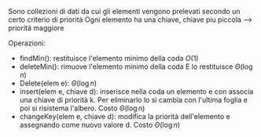 Sono collezioni di dati da cui gli elementi vengono prelevati secondo un certo criterio di priorità
Ogni elemento ha una chiave, chiave piu piccola --> priorità maggiore

Operazioni:
- findMin(): restituisce l'elemento minimo della coda $O(1)$
- deleteMin(): rimuove l'elemento minimo della coda E lo restituisce $\Theta(\log n)$
- Delete(elem e): $\Theta(\log n)$
- insert(elem e, chiave d): inserisce nella coda un elemento e con associa una chiave di priorità k. Per eliminarlo lo si cambia con l'ultima foglia e poi si risistema l'albero. Costo $\Theta(\log n)$
- changeKey(elem e, chiave d): modifica la priorità dell'elemento e assegnando come nuovo valore d. Costo $\Theta(\log n)$

